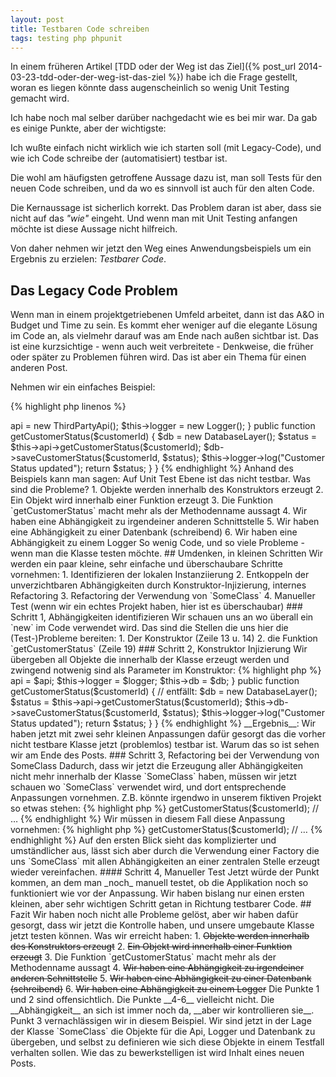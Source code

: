 ```yaml
---
layout: post
title: Testbaren Code schreiben
tags: testing php phpunit
---
```

In einem früheren Artikel [TDD oder der Weg ist das Ziel]({% post_url 2014-03-23-tdd-oder-der-weg-ist-das-ziel %}) habe ich die Frage gestellt, woran es liegen könnte dass augenscheinlich so wenig Unit Testing gemacht wird.

Ich habe noch mal selber darüber nachgedacht wie es bei mir war. <!-- ex -->
Da gab es einige Punkte, aber der wichtigste:

<p class="personal-info">Ich wußte einfach nicht wirklich wie ich starten soll (mit Legacy-Code), und wie ich Code schreibe der (automatisiert) testbar ist.</p>

Die wohl am häufigsten getroffene Aussage dazu ist, man soll Tests für den neuen Code schreiben, und da wo es sinnvoll ist auch für den alten Code.

Die Kernaussage ist sicherlich korrekt. Das Problem daran ist aber, dass sie nicht auf das _"wie"_ eingeht. Und wenn man mit Unit Testing anfangen möchte ist diese Aussage nicht hilfreich.

Von daher nehmen wir jetzt den Weg eines Anwendungsbeispiels um ein Ergebnis zu erzielen: _Testbarer Code_.



## Das Legacy Code Problem
Wenn man in einem projektgetriebenen Umfeld arbeitet, dann ist das A&O in Budget und Time zu sein. Es kommt eher weniger auf die elegante Lösung im Code an, als vielmehr darauf was am Ende nach außen sichtbar ist. 
Das ist eine kurzsichtige - wenn auch weit verbreitete - Denkweise, die früher oder später zu Problemen führen wird. Das ist aber ein Thema für einen anderen Post.

Nehmen wir ein einfaches Beispiel:

{% highlight php linenos %}
<?php
require 'thirdpartyapi.php';
require 'logger.php';
require 'db.php';

class SomeClass
{
    private $api;
    private $logger;
    
    public function __construct()
    {
        $this->api = new ThirdPartyApi();
        $this->logger = new Logger();
    }
    
    public function getCustomerStatus($customerId)
    {
       $db = new DatabaseLayer();
       
       $status = $this->api->getCustomerStatus($customerId);
       $db->saveCustomerStatus($customerId, $status);
       $this->logger->log("Customer Status updated");
       
       return $status;
    }
}
{% endhighlight %}

Anhand des Beispiels kann man sagen: Auf Unit Test Ebene ist das nicht testbar.

Was sind die Probleme?

1. Objekte werden innerhalb des Konstruktors erzeugt
2. Ein Objekt wird innerhalb einer Funktion erzeugt
3. Die Funktion `getCustomerStatus` macht mehr als der Methodenname aussagt
4. Wir haben eine Abhängigkeit zu irgendeiner anderen Schnittstelle
5. Wir haben eine Abhängigkeit zu einer Datenbank (schreibend)
6. Wir haben eine Abhängigkeit zu einem Logger

So wenig Code, und so viele Probleme - wenn man die Klasse testen möchte.


## Umdenken, in kleinen Schritten
Wir werden ein paar kleine, sehr einfache und überschaubare Schritte vornehmen:

1. Identifizieren der lokalen Instanziierung
2. Entkoppeln der unverzichtbaren Abhängigkeiten durch Konstruktor-Injizierung, internes Refactoring
3. Refactoring der Verwendung von `SomeClass`
4. Manueller Test (wenn wir ein echtes Projekt haben, hier ist es überschaubar)


### Schritt 1, Abhängigkeiten identifizieren
Wir schauen uns an wo überall ein `new` im Code verwendet wird. Das sind die Stellen die uns hier die (Test-)Probleme bereiten:

1. Der Konstruktor (Zeile 13 u. 14)
2. die Funktion `getCustomerStatus` (Zeile 19)

### Schritt 2, Konstruktor Injizierung
Wir übergeben all Objekte die innerhalb der Klasse erzeugt werden und zwingend notwenig sind als Parameter im Konstruktor:

{% highlight php %}
<?php
// …
class SomeClass
{
    private $api;
    private $logger;
    private $db; // neu
    
    public function __construct($api, $logger, $db)
    {
        $this->api = $api;
        $this->logger = $logger;
        $this->db  = $db;
    }
    
    public function getCustomerStatus($customerId)
    {
       // entfällt: $db = new DatabaseLayer();       
       $status = $this->api->getCustomerStatus($customerId);
       $this->db->saveCustomerStatus($customerId, $status);
       $this->logger->log("Customer Status updated");
       
       return $status;
    }
}   
{% endhighlight %}

__Ergebnis__: Wir haben jetzt mit zwei sehr kleinen Anpassungen dafür gesorgt das die vorher nicht testbare Klasse jetzt (problemlos) testbar ist.

Warum das so ist sehen wir am Ende des Posts.

### Schritt 3, Refactoring bei der Verwendung von SomeClass
Dadurch, dass wir jetzt die Erzeugung aller Abhängigkeiten nicht mehr innerhalb der Klasse `SomeClass` haben, müssen wir jetzt schauen wo `SomeClass` verwendet wird, und dort entsprechende Anpassungen vornehmen.

Z.B. könnte irgendwo in unserem fiktiven Projekt so etwas stehen:

{% highlight php %}
<?php
    // … input validation, etc.
    
    $someClass = new SomeClass();
    
    $status = $someClass->getCustomerStatus($customerId);
    
    // … 
{% endhighlight %}

Wir müssen in diesem Fall diese Anpassung vornehmen:

{% highlight php %}
<?php
    // … input validation, etc.
    
    $api = new ThirdPartyApi();
    $logger = new Logger();
    $db = new DatabaseLayer();
    
    $someClass = new SomeClass($api, $logger, $db);
    
    $status = $someClass->getCustomerStatus($customerId);
    
    // … 
{% endhighlight %}

Auf den ersten Blick sieht das komplizierter und umständlicher aus, lässt sich aber durch die Verwendung einer Factory die uns `SomeClass` mit allen Abhängigkeiten an einer zentralen Stelle erzeugt wieder vereinfachen.

#### Schritt 4, Manueller Test
Jetzt würde der Punkt kommen, an dem man _noch_ manuell testet, ob die Applikation noch so funktioniert wie vor der Anpassung.
Wir haben bislang nur einen ersten kleinen, aber sehr wichtigen Schritt getan in Richtung testbarer Code.



## Fazit
Wir haben noch nicht alle Probleme gelöst, aber wir haben dafür gesorgt, dass wir jetzt die Kontrolle haben, und unsere umgebaute Klasse jetzt testen können.

Was wir erreicht haben:

1. <s>Objekte werden innerhalb des Konstruktors erzeugt</s>
2. <s>Ein Objekt wird innerhalb einer Funktion erzeugt</s>
3. Die Funktion `getCustomerStatus` macht mehr als der Methodenname aussagt
4. <s>Wir haben eine Abhängigkeit zu irgendeiner anderen Schnittstelle</s>
5. <s>Wir haben eine Abhängigkeit zu einer Datenbank (schreibend)</s>
6. <s>Wir haben eine Abhängigkeit zu einem Logger</s>

Die Punkte 1 und 2 sind offensichtlich. Die Punkte __4-6__ vielleicht nicht.
Die __Abhängigkeit__ an sich ist immer noch da, __aber wir kontrollieren sie__.
Punkt 3 vernachlässigen wir in diesem Beispiel.


Wir sind jetzt in der Lage der Klasse `SomeClass` die Objekte für die Api, Logger und Datenbank zu übergeben, und selbst zu definieren wie sich diese Objekte in einem Testfall verhalten sollen.

Wie das zu bewerkstelligen ist wird Inhalt eines neuen Posts.



